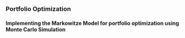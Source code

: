 ### Portfolio Optimization
#### Implementing the Markowitze Model for portfolio optimization using Monte Carlo Simulation
